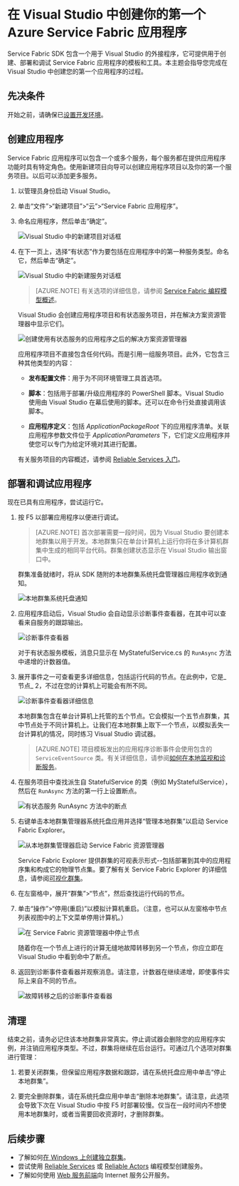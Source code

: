 <properties
   pageTitle="在 Visual Studio 中创建你的第一个 Service Fabric 应用程序 | Azure"
   description="使用 Visual Studio 创建、部署和调试 Service Fabric 应用程序"
   services="service-fabric"
   documentationCenter=".net"
   authors="rwike77"
   manager="timlt"
   editor=""/>

<tags
   ms.service="service-fabric"
   ms.date="06/10/2016"
   wacn.date="08/29/2016"/>

# 在 Visual Studio 中创建你的第一个 Azure Service Fabric 应用程序

Service Fabric SDK 包含一个用于 Visual Studio 的外接程序，它可提供用于创建、部署和调试 Service Fabric 应用程序的模板和工具。本主题会指导您完成在 Visual Studio 中创建您的第一个应用程序的过程。

## 先决条件

开始之前，请确保已[设置开发环境](/documentation/articles/service-fabric-get-started/)。



## 创建应用程序

Service Fabric 应用程序可以包含一个或多个服务，每个服务都在提供应用程序功能时具有特定角色。使用新建项目向导可以创建应用程序项目以及你的第一个服务项目。以后可以添加更多服务。

1. 以管理员身份启动 Visual Studio。

2. 单击“文件”>“新建项目”>“云”>“Service Fabric 应用程序”。

3. 命名应用程序，然后单击“确定”。

	![Visual Studio 中的新建项目对话框][1]

4. 在下一页上，选择“有状态”作为要包括在应用程序中的第一种服务类型。命名它，然后单击“确定”。

	![Visual Studio 中的新建服务对话框][2]

	>[AZURE.NOTE] 有关选项的详细信息，请参阅 [Service Fabric 编程模型概述](/documentation/articles/service-fabric-choose-framework/)。

	Visual Studio 会创建应用程序项目和有状态服务项目，并在解决方案资源管理器中显示它们。

	![创建使用有状态服务的应用程序之后的解决方案资源管理器][3]

	应用程序项目不直接包含任何代码。而是引用一组服务项目。此外，它包含三种其他类型的内容：

	- **发布配置文件**：用于为不同环境管理工具首选项。

	- **脚本**：包括用于部署/升级应用程序的 PowerShell 脚本。Visual Studio 使用由 Visual Studio 在幕后使用的脚本。还可以在命令行处直接调用该脚本。

	- **应用程序定义**：包括 *ApplicationPackageRoot* 下的应用程序清单。关联应用程序参数文件位于 *ApplicationParameters* 下，它们定义应用程序并使您可以专门为给定环境对其进行配置。

    有关服务项目的内容概述，请参阅 [Reliable Services 入门](/documentation/articles/service-fabric-reliable-services-quick-start/)。

## 部署和调试应用程序

现在已具有应用程序，尝试运行它。

1. 按 F5 以部署应用程序以便进行调试。

	>[AZURE.NOTE] 首次部署需要一段时间，因为 Visual Studio 要创建本地群集以用于开发。本地群集只在单台计算机上运行你将在多计算机群集中生成的相同平台代码。群集创建状态显示在 Visual Studio 输出窗口中。

	群集准备就绪时，将从 SDK 随附的本地群集系统托盘管理器应用程序收到通知。

	![本地群集系统托盘通知][4]  


2. 应用程序启动后，Visual Studio 会自动显示诊断事件查看器，在其中可以查看来自服务的跟踪输出。

	![诊断事件查看器][5]

	对于有状态服务模板，消息只显示在 MyStatefulService.cs 的 `RunAsync` 方法中递增的计数器值。

3. 展开事件之一可查看更多详细信息，包括运行代码的节点。在此例中，它是_节点_ 2，不过在您的计算机上可能会有所不同。

	![诊断事件查看器详细信息][6]  


	本地群集包含在单台计算机上托管的五个节点。它会模拟一个五节点群集，其中节点处于不同计算机上。让我们在本地群集上取下一个节点，以模拟丢失一台计算机的情况，同时练习 Visual Studio 调试器。

    >[AZURE.NOTE] 项目模板发出的应用程序诊断事件会使用包含的 `ServiceEventSource` 类。有关详细信息，请参阅[如何在本地监视和诊断服务](/documentation/articles/service-fabric-diagnostics-how-to-monitor-and-diagnose-services-locally/)。

4. 在服务项目中查找派生自 StatefulService 的类（例如 MyStatefulService），然后在 `RunAsync` 方法的第一行上设置断点。

	![有状态服务 RunAsync 方法中的断点][7]

5. 右键单击本地群集管理器系统托盘应用并选择“管理本地群集”以启动 Service Fabric Explorer。

    ![从本地群集管理器启动 Service Fabric 资源管理器][systray-launch-sfx]

    Service Fabric Explorer 提供群集的可视表示形式--包括部署到其中的应用程序集和构成它的物理节点集。要了解有关 Service Fabric Explorer 的详细信息，请参阅[可视化群集](/documentation/articles/service-fabric-visualizing-your-cluster/)。

6. 在左窗格中，展开“群集”>“节点”，然后查找运行代码的节点。

7. 单击“操作”>“停用(重启)”以模拟计算机重启。（注意，也可以从左窗格中节点列表视图中的上下文菜单停用计算机。）

	![在 Service Fabric 资源管理器中停止节点][sfx-stop-node]

	随着你在一个节点上进行的计算无缝地故障转移到另一个节点，你应立即在 Visual Studio 中看到命中了断点。

8. 返回到诊断事件查看器并观察消息。请注意，计数器在继续递增，即使事件实际上来自不同的节点。

    ![故障转移之后的诊断事件查看器][diagnostic-events-viewer-detail-post-failover]  


## 清理

  结束之前，请务必记住该本地群集非常真实。停止调试器会删除您的应用程序实例，并注销应用程序类型。不过，群集将继续在后台运行。可通过几个选项对群集进行管理：

  1. 若要关闭群集，但保留应用程序数据和跟踪，请在系统托盘应用中单击“停止本地群集”。

  2. 要完全删除群集，请在系统托盘应用中单击“删除本地群集”。请注意，此选项会导致下次在 Visual Studio 中按 F5 时部署较慢。仅当在一段时间内不想使用本地群集时，或者当需要回收资源时，才删除群集。

## 后续步骤

- 了解如何[在 Windows 上创建独立群集](/documentation/articles/service-fabric-cluster-creation-for-windows-server/)。
- 尝试使用 [Reliable Services](/documentation/articles/service-fabric-reliable-services-quick-start/) 或 [Reliable Actors](/documentation/articles/service-fabric-reliable-actors-get-started/) 编程模型创建服务。
- 了解如何使用 [Web 服务前端](/documentation/articles/service-fabric-add-a-web-frontend/)向 Internet 服务公开服务。

<!-- Image References -->

[1]: ./media/service-fabric-create-your-first-application-in-visual-studio/new-project-dialog.png
[2]: ./media/service-fabric-create-your-first-application-in-visual-studio/new-project-dialog-2.png
[3]: ./media/service-fabric-create-your-first-application-in-visual-studio/solution-explorer-stateful-service-template.png
[4]: ./media/service-fabric-create-your-first-application-in-visual-studio/local-cluster-manager-notification.png
[5]: ./media/service-fabric-create-your-first-application-in-visual-studio/diagnostic-events-viewer.png
[6]: ./media/service-fabric-create-your-first-application-in-visual-studio/diagnostic-events-viewer-detail.png
[7]: ./media/service-fabric-create-your-first-application-in-visual-studio/runasync-breakpoint.png
[sfx-stop-node]: ./media/service-fabric-create-your-first-application-in-visual-studio/sfe-deactivate-node.png
[systray-launch-sfx]: ./media/service-fabric-create-your-first-application-in-visual-studio/launch-sfx.png
[diagnostic-events-viewer-detail-post-failover]: ./media/service-fabric-create-your-first-application-in-visual-studio/diagnostic-events-viewer-detail-post-failover.png
[sfe-delete-application]: ./media/service-fabric-create-your-first-application-in-visual-studio/sfe-delete-application.png

<!---HONumber=Mooncake_0822_2016-->